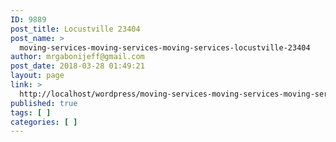 ```yaml
---
ID: 9889
post_title: Locustville 23404
post_name: >
  moving-services-moving-services-moving-services-locustville-23404
author: mrgabonijeff@gmail.com
post_date: 2018-03-28 01:49:21
layout: page
link: >
  http://localhost/wordpress/moving-services-moving-services-moving-services-locustville-23404/
published: true
tags: [ ]
categories: [ ]
---
```

